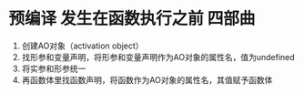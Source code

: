 # 预编译 发生在函数执行之前 四部曲
1. 创建AO对象（activation object）
2. 找形参和变量声明，将形参和变量声明作为AO对象的属性名，值为undefined
3. 将实参和形参统一
4. 再函数体里找函数声明，将函数作为AO对象的属性名，其值赋予函数体